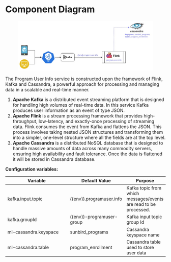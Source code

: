 # Component Diagram

<figure><img src="../../../../.gitbook/assets/image.png" alt=""><figcaption></figcaption></figure>

The Program User Info service is constructed upon the framework of Flink, Kafka and Cassandra, a powerful approach for processing and managing data in a scalable and real-time manner.

1. **Apache Kafka** is a distributed event streaming platform that is designed for handling high volumes of real-time data. In this service Kafka produces user information as an event of type JSON.
2. **Apache Flink** is a stream processing framework that provides high-throughput, low-latency, and exactly-once processing of streaming data. Flink consumes the event from Kafka and flattens the JSON. This process involves taking nested JSON structures and transforming them into a simpler, one-level structure where all the fields are at the top level.
3. **Apache Cassandra** is a distributed NoSQL database that is designed to handle massive amounts of data across many commodity servers, ensuring high availability and fault tolerance. Once the data is flattened it will be stored in Cassandra database.

**Configuration variables:**

<table><thead><tr><th width="246">Variable</th><th>Default Value</th><th>Purpose</th></tr></thead><tbody><tr><td>kafka.input.topic</td><td>{{env}}.programuser.info</td><td>Kafka topic from which messages/events are read to be processed.</td></tr><tr><td>kafka.groupId</td><td>{{env}}-programuser-group</td><td>Kafka input topic group Id</td></tr><tr><td>ml-cassandra.keyspace</td><td>sunbird_programs</td><td>Cassandra keyspace name</td></tr><tr><td>ml-cassandra.table</td><td>program_enrollment</td><td>Cassandra table used to store user data</td></tr></tbody></table>
